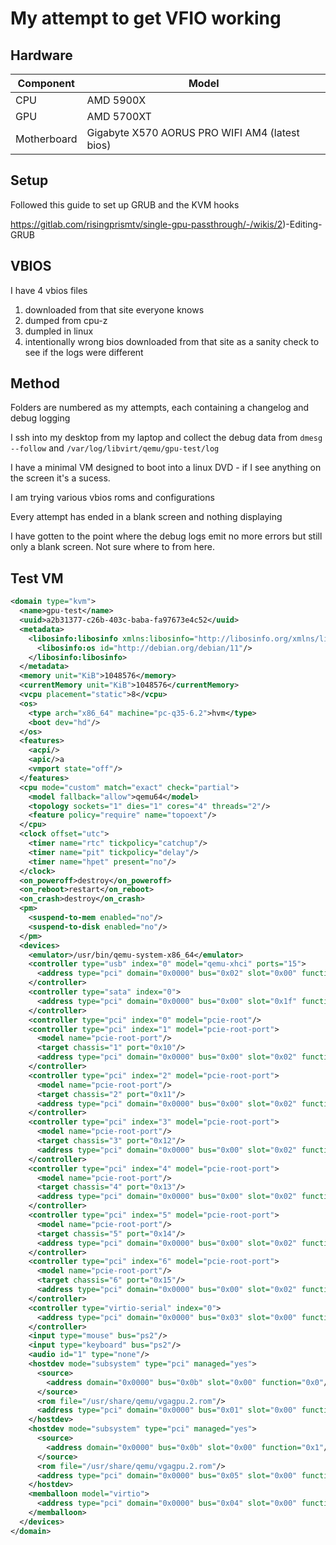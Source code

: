 # My attempt to get VFIO working


## Hardware

|Component|Model|
|-|-|
|CPU|AMD 5900X|
|GPU|AMD 5700XT|
|Motherboard|Gigabyte X570 AORUS PRO WIFI AM4 (latest bios)|

## Setup

Followed this guide to set up GRUB and the KVM hooks

https://gitlab.com/risingprismtv/single-gpu-passthrough/-/wikis/2)-Editing-GRUB

## VBIOS

I have 4 vbios files

1) downloaded from that site everyone knows
2) dumped from cpu-z
3) dumpled in linux
4) intentionally wrong bios downloaded from that site as a sanity check to see if the logs were different

## Method

Folders are numbered as my attempts, each containing a changelog and debug logging

I ssh into my desktop from my laptop and collect the debug data from `dmesg --follow` and `/var/log/libvirt/qemu/gpu-test/log`

I have a minimal VM designed to boot into a linux DVD - if I see anything on the screen it's a sucess.

I am trying various vbios roms and configurations

Every attempt has ended in a blank screen and nothing displaying

I have gotten to the point where the debug logs emit no more errors but still only a blank screen. Not sure where to from here.

## Test VM

```xml
<domain type="kvm">
  <name>gpu-test</name>
  <uuid>a2b31377-c26b-403c-baba-fa97673e4c52</uuid>
  <metadata>
    <libosinfo:libosinfo xmlns:libosinfo="http://libosinfo.org/xmlns/libvirt/domain/1.0">
      <libosinfo:os id="http://debian.org/debian/11"/>
    </libosinfo:libosinfo>
  </metadata>
  <memory unit="KiB">1048576</memory>
  <currentMemory unit="KiB">1048576</currentMemory>
  <vcpu placement="static">8</vcpu>
  <os>
    <type arch="x86_64" machine="pc-q35-6.2">hvm</type>
    <boot dev="hd"/>
  </os>
  <features>
    <acpi/>
    <apic/>a
    <vmport state="off"/>
  </features>
  <cpu mode="custom" match="exact" check="partial">
    <model fallback="allow">qemu64</model>
    <topology sockets="1" dies="1" cores="4" threads="2"/>
    <feature policy="require" name="topoext"/>
  </cpu>
  <clock offset="utc">
    <timer name="rtc" tickpolicy="catchup"/>
    <timer name="pit" tickpolicy="delay"/>
    <timer name="hpet" present="no"/>
  </clock>
  <on_poweroff>destroy</on_poweroff>
  <on_reboot>restart</on_reboot>
  <on_crash>destroy</on_crash>
  <pm>
    <suspend-to-mem enabled="no"/>
    <suspend-to-disk enabled="no"/>
  </pm>
  <devices>
    <emulator>/usr/bin/qemu-system-x86_64</emulator>
    <controller type="usb" index="0" model="qemu-xhci" ports="15">
      <address type="pci" domain="0x0000" bus="0x02" slot="0x00" function="0x0"/>
    </controller>
    <controller type="sata" index="0">
      <address type="pci" domain="0x0000" bus="0x00" slot="0x1f" function="0x2"/>
    </controller>
    <controller type="pci" index="0" model="pcie-root"/>
    <controller type="pci" index="1" model="pcie-root-port">
      <model name="pcie-root-port"/>
      <target chassis="1" port="0x10"/>
      <address type="pci" domain="0x0000" bus="0x00" slot="0x02" function="0x0" multifunction="on"/>
    </controller>
    <controller type="pci" index="2" model="pcie-root-port">
      <model name="pcie-root-port"/>
      <target chassis="2" port="0x11"/>
      <address type="pci" domain="0x0000" bus="0x00" slot="0x02" function="0x1"/>
    </controller>
    <controller type="pci" index="3" model="pcie-root-port">
      <model name="pcie-root-port"/>
      <target chassis="3" port="0x12"/>
      <address type="pci" domain="0x0000" bus="0x00" slot="0x02" function="0x2"/>
    </controller>
    <controller type="pci" index="4" model="pcie-root-port">
      <model name="pcie-root-port"/>
      <target chassis="4" port="0x13"/>
      <address type="pci" domain="0x0000" bus="0x00" slot="0x02" function="0x3"/>
    </controller>
    <controller type="pci" index="5" model="pcie-root-port">
      <model name="pcie-root-port"/>
      <target chassis="5" port="0x14"/>
      <address type="pci" domain="0x0000" bus="0x00" slot="0x02" function="0x4"/>
    </controller>
    <controller type="pci" index="6" model="pcie-root-port">
      <model name="pcie-root-port"/>
      <target chassis="6" port="0x15"/>
      <address type="pci" domain="0x0000" bus="0x00" slot="0x02" function="0x5"/>
    </controller>
    <controller type="virtio-serial" index="0">
      <address type="pci" domain="0x0000" bus="0x03" slot="0x00" function="0x0"/>
    </controller>
    <input type="mouse" bus="ps2"/>
    <input type="keyboard" bus="ps2"/>
    <audio id="1" type="none"/>
    <hostdev mode="subsystem" type="pci" managed="yes">
      <source>
        <address domain="0x0000" bus="0x0b" slot="0x00" function="0x0"/>
      </source>
      <rom file="/usr/share/qemu/vgagpu.2.rom"/>
      <address type="pci" domain="0x0000" bus="0x01" slot="0x00" function="0x0"/>
    </hostdev>
    <hostdev mode="subsystem" type="pci" managed="yes">
      <source>
        <address domain="0x0000" bus="0x0b" slot="0x00" function="0x1"/>
      </source>
      <rom file="/usr/share/qemu/vgagpu.2.rom"/>
      <address type="pci" domain="0x0000" bus="0x05" slot="0x00" function="0x0"/>
    </hostdev>
    <memballoon model="virtio">
      <address type="pci" domain="0x0000" bus="0x04" slot="0x00" function="0x0"/>
    </memballoon>
  </devices>
</domain>
```